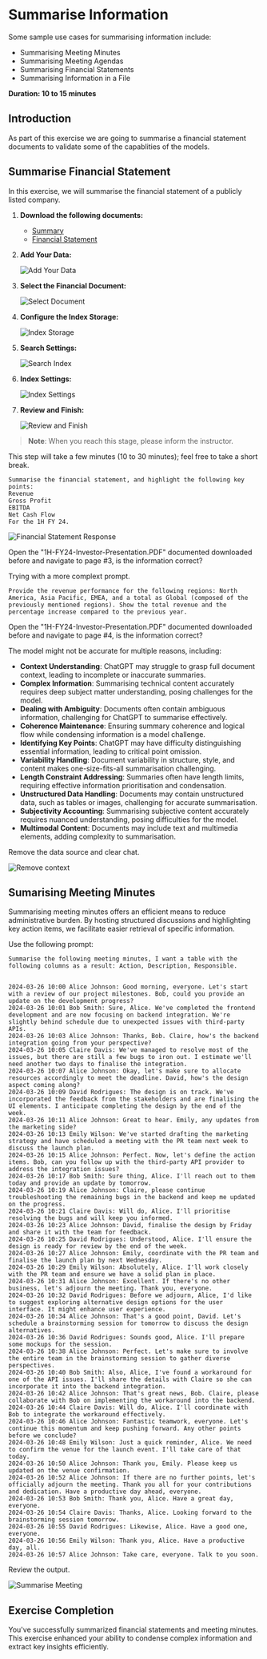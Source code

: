 # Summarise Information
Some sample use cases for summarising information include:
- Summarising Meeting Minutes
- Summarising Meeting Agendas
- Summarising Financial Statements
- Summarising Information in a File


**Duration: 10 to 15 minutes**


## Introduction
As part of this exercise we are going to summarise a financial statement documents to validate some of the capablities of the models.


## Summarise Financial Statement

In this exercise, we will summarise the financial statement of a publicly listed company.

1. **Download the following documents:**

   - [Summary](../../media/summarise-information/1H-FY24-Investor-Presentation.PDF)
   - [Financial Statement](../../media/summarise-information/Half-Yearly-Report-and-Accounts.PDF)

2. **Add Your Data:**

    ![Add Your Data](../../media/summarise-information/add-your-data.png)

3. **Select the Financial Document:**

    ![Select Document](../../media/summarise-information/select-document.png)

4. **Configure the Index Storage:**

    ![Index Storage](../../media/summarise-information/index-storage.png)

5. **Search Settings:**

    ![Search Index](../../media/summarise-information/search-index.png)

6. **Index Settings:**

    ![Index Settings](../../media/summarise-information/index-settings.png)

7. **Review and Finish:**

    ![Review and Finish](../../media/summarise-information/review-and-finish.png)


> **Note**: When you reach this stage, please inform the instructor.


This step will take a few minutes (10 to 30 minutes); feel free to take a short break.


```
Summarise the financial statement, and highlight the following key points:
Revenue
Gross Profit
EBITDA
Net Cash Flow
For the 1H FY 24.
```

![Financial Statement Response](../../media/summarise-information/financial-statement-response.png)


Open the "1H-FY24-Investor-Presentation.PDF" documented downloaded before and navigate to page #3, is the information correct?


Trying with a more complext prompt.

```
Provide the revenue performance for the following regions: North America, Asia Pacific, EMEA, and a total as Global (composed of the previously mentioned regions). Show the total revenue and the percentage increase compared to the previous year.
```

Open the "1H-FY24-Investor-Presentation.PDF" documented downloaded before and navigate to page #4, is the information correct?



The model might not be accurate for multiple reasons, including:
- **Context Understanding**: ChatGPT may struggle to grasp full document context, leading to incomplete or inaccurate summaries.
- **Complex Information**: Summarising technical content accurately requires deep subject matter understanding, posing challenges for the model.
- **Dealing with Ambiguity**: Documents often contain ambiguous information, challenging for ChatGPT to summarise effectively.
- **Coherence Maintenance**: Ensuring summary coherence and logical flow while condensing information is a model challenge.
- **Identifying Key Points**: ChatGPT may have difficulty distinguishing essential information, leading to critical point omission.
- **Variability Handling**: Document variability in structure, style, and content makes one-size-fits-all summarisation challenging.
- **Length Constraint Addressing**: Summaries often have length limits, requiring effective information prioritisation and condensation.
- **Unstructured Data Handling**: Documents may contain unstructured data, such as tables or images, challenging for accurate summarisation.
- **Subjectivity Accounting**: Summarising subjective content accurately requires nuanced understanding, posing difficulties for the model.
- **Multimodal Content**: Documents may include text and multimedia elements, adding complexity to summarisation.

Remove the data source and clear chat.

![Remove context](../../media/summarise-information/restart-chat.png)


## Sumarising Meeting Minutes
Summarising meeting minutes offers an efficient means to reduce administrative burden. By hosting structured discussions and highlighting key action items, we facilitate easier retrieval of specific information.

Use the following prompt:

```
Summarise the following meeting minutes, I want a table with the following columns as a result: Action, Description, Responsible.


2024-03-26 10:00 Alice Johnson: Good morning, everyone. Let's start with a review of our project milestones. Bob, could you provide an update on the development progress?
2024-03-26 10:01 Bob Smith: Sure, Alice. We've completed the frontend development and are now focusing on backend integration. We're slightly behind schedule due to unexpected issues with third-party APIs.
2024-03-26 10:03 Alice Johnson: Thanks, Bob. Claire, how's the backend integration going from your perspective?
2024-03-26 10:05 Claire Davis: We've managed to resolve most of the issues, but there are still a few bugs to iron out. I estimate we'll need another two days to finalise the integration.
2024-03-26 10:07 Alice Johnson: Okay, let's make sure to allocate resources accordingly to meet the deadline. David, how's the design aspect coming along?
2024-03-26 10:09 David Rodrigues: The design is on track. We've incorporated the feedback from the stakeholders and are finalising the UI elements. I anticipate completing the design by the end of the week.
2024-03-26 10:11 Alice Johnson: Great to hear. Emily, any updates from the marketing side?
2024-03-26 10:13 Emily Wilson: We've started drafting the marketing strategy and have scheduled a meeting with the PR team next week to discuss the launch plan.
2024-03-26 10:15 Alice Johnson: Perfect. Now, let's define the action items. Bob, can you follow up with the third-party API provider to address the integration issues?
2024-03-26 10:17 Bob Smith: Sure thing, Alice. I'll reach out to them today and provide an update by tomorrow.
2024-03-26 10:19 Alice Johnson: Claire, please continue troubleshooting the remaining bugs in the backend and keep me updated on the progress.
2024-03-26 10:21 Claire Davis: Will do, Alice. I'll prioritise resolving the bugs and will keep you informed.
2024-03-26 10:23 Alice Johnson: David, finalise the design by Friday and share it with the team for feedback.
2024-03-26 10:25 David Rodrigues: Understood, Alice. I'll ensure the design is ready for review by the end of the week.
2024-03-26 10:27 Alice Johnson: Emily, coordinate with the PR team and finalise the launch plan by next Wednesday.
2024-03-26 10:29 Emily Wilson: Absolutely, Alice. I'll work closely with the PR team and ensure we have a solid plan in place.
2024-03-26 10:31 Alice Johnson: Excellent. If there's no other business, let's adjourn the meeting. Thank you, everyone.
2024-03-26 10:32 David Rodrigues: Before we adjourn, Alice, I'd like to suggest exploring alternative design options for the user interface. It might enhance user experience.
2024-03-26 10:34 Alice Johnson: That's a good point, David. Let's schedule a brainstorming session for tomorrow to discuss the design alternatives.
2024-03-26 10:36 David Rodrigues: Sounds good, Alice. I'll prepare some mockups for the session.
2024-03-26 10:38 Alice Johnson: Perfect. Let's make sure to involve the entire team in the brainstorming session to gather diverse perspectives.
2024-03-26 10:40 Bob Smith: Also, Alice, I've found a workaround for one of the API issues. I'll share the details with Claire so she can incorporate it into the backend integration.
2024-03-26 10:42 Alice Johnson: That's great news, Bob. Claire, please collaborate with Bob on implementing the workaround into the backend.
2024-03-26 10:44 Claire Davis: Will do, Alice. I'll coordinate with Bob to integrate the workaround effectively.
2024-03-26 10:46 Alice Johnson: Fantastic teamwork, everyone. Let's continue this momentum and keep pushing forward. Any other points before we conclude?
2024-03-26 10:48 Emily Wilson: Just a quick reminder, Alice. We need to confirm the venue for the launch event. I'll take care of that today.
2024-03-26 10:50 Alice Johnson: Thank you, Emily. Please keep us updated on the venue confirmation.
2024-03-26 10:52 Alice Johnson: If there are no further points, let's officially adjourn the meeting. Thank you all for your contributions and dedication. Have a productive day ahead, everyone.
2024-03-26 10:53 Bob Smith: Thank you, Alice. Have a great day, everyone.
2024-03-26 10:54 Claire Davis: Thanks, Alice. Looking forward to the brainstorming session tomorrow.
2024-03-26 10:55 David Rodrigues: Likewise, Alice. Have a good one, everyone.
2024-03-26 10:56 Emily Wilson: Thank you, Alice. Have a productive day, all.
2024-03-26 10:57 Alice Johnson: Take care, everyone. Talk to you soon.
```

Review the output.

![Summarise Meeting](../../media/summarise-information/summarise-meeting.png)



## Exercise Completion
You've successfully summarized financial statements and meeting minutes. This exercise enhanced your ability to condense complex information and extract key insights efficiently.
